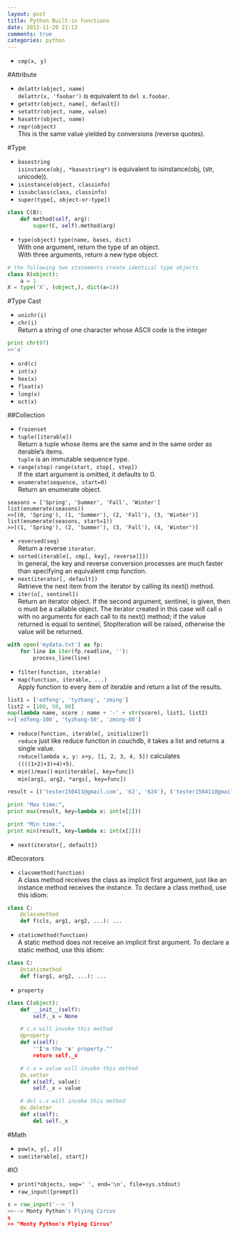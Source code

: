 ```yaml
---
layout: post
title: Python Built-in Functions
date: 2012-11-20 21:13
comments: true
categories: python
---
```


* `cmp(x, y)`

#Attribute
* `delattr(object, name)`  
    `delattr(x, 'foobar')` is equivalent to `del x.foobar`.
* `getattr(object, name[, default])`
* `setattr(object, name, value)`
* `hasattr(object, name)`
* `repr(object)`  
This is the same value yielded by conversions (reverse quotes).

#Type
* `basestring`  
`isinstance(obj, *basestring*)` is equivalent to isinstance(obj, (str, unicode)).
* `isinstance(object, classinfo)`
* `issubclass(class, classinfo)`
* `super(type[, object-or-type])`
```python
class C(B):
    def method(self, arg):
        super(C, self).method(arg)
```
* `type(object)` `type(name, bases, dict)`  
With one argument, return the type of an object.  
With three arguments, return a new type object.  
```python
# the following two statements create identical type objects
class X(object):
    a = 1
X = type('X', (object,), dict(a=1))
```

#Type Cast
* `unichr(i)`
* `chr(i)`  
Return a string of one character whose ASCII code is the integer
```python
print chr(97)
>>'a'
```
* `ord(c)`
* `int(x)`
* `hex(x)`
* `float(x)`
* `long(x)`
* `oct(x)`

##Collection
* `frozenset`
* `tuple([iterable])`  
Return a tuple whose items are the same and in the same order as iterable‘s items.  
`tuple` is an immutable sequence type.
* `range(stop)`
  `range(start, stop[, step])`  
If the start argument is omitted, it defaults to 0.
* `enumerate(sequence, start=0)`  
Return an enumerate object. 
```
seasons = ['Spring', 'Summer', 'Fall', 'Winter']
list(enumerate(seasons))
>>[(0, 'Spring'), (1, 'Summer'), (2, 'Fall'), (3, 'Winter')]
list(enumerate(seasons, start=1))
>>[(1, 'Spring'), (2, 'Summer'), (3, 'Fall'), (4, 'Winter')]
```
* `reversed(seq)`  
Return a reverse `iterator`. 
* `sorted(iterable[, cmp[, key[, reverse]]])`  
In general, the key and reverse conversion processes are much faster than specifying an equivalent cmp function. 
* `next(iterator[, default])`  
Retrieve the next item from the iterator by calling its next() method.
* `iter(o[, sentinel])`  
Return an iterator object. If the second argument, sentinel, is given, then o must be a callable object. The iterator created in this case will call o with no arguments for each call to its next() method; if the value returned is equal to sentinel, StopIteration will be raised, otherwise the value will be returned.
```python
with open('mydata.txt') as fp:
    for line in iter(fp.readline, ''):
        process_line(line)
```

* `filter(function, iterable)`
* `map(function, iterable, ...)`  
Apply function to every item of iterable and return a list of the results.
```python
list1 = ['edfeng', 'tyzhang', 'zming']
list2 = [100, 50, 80]
map(lambda name, score : name + '-' + str(score), list1, list2)
>>['edfeng-100', 'tyzhang-50', 'zming-80']
```
* `reduce(function, iterable[, initializer])`  
`reduce` just like reduce function in couchdb, it takes a list and returns a single value.  
`reduce(lambda x, y: x+y, [1, 2, 3, 4, 5])` calculates `((((1+2)+3)+4)+5)`.
* `min()/max()`
`min(iterable[, key=func])`  
`min(arg1, arg2, *args[, key=func])`
```python
result = [('tester150411@gmail.com', '62', '624'), ('tester150411@gmail.com', '62', '528')]

print "Max time:",
print max(result, key=lambda x: int(x[2]))

print "Min time:",
print min(result, key=lambda x: int(x[2]))
```
* `next(iterator[, default])`

#Decorators
* `classmethod(function)`  
A class method receives the class as implicit first argument, just like an instance method receives the instance. To declare a class method, use this idiom:
```python
class C:
    @classmethod
    def f(cls, arg1, arg2, ...): ...
```

* `staticmethod(function)`  
A static method does not receive an implicit first argument. To declare a static method, use this idiom:
```python
class C:
    @staticmethod
    def f(arg1, arg2, ...): ...
```
* `property`
```python
class C(object):
    def __init__(self):
        self._x = None

    # c.x will invoke this method
    @property
    def x(self):
        ""I'm the 'x' property.""
        return self._x

    # c.x = value will invoke this method
    @x.setter
    def x(self, value):
        self._x = value

    # del c.x will invoke this method
    @x.deleter
    def x(self):
        del self._x
```

#Math
* `pow(x, y[, z])`  
* `sum(iterable[, start])`

#IO
* `print(*objects, sep=' ', end='\n', file=sys.stdout)`  
* `raw_input([prompt])`
```python
s = raw_input('--> ')
>>--> Monty Python's Flying Circus
s
>> "Monty Python's Flying Circus"
```
